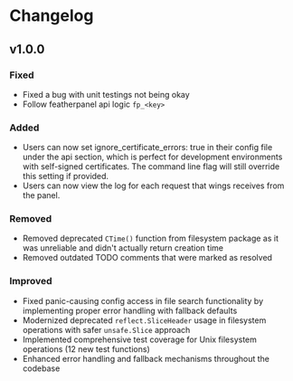 # Changelog

## v1.0.0

### Fixed
* Fixed a bug with unit testings not being okay
* Follow featherpanel api logic `fp_<key>`

### Added
* Users can now set ignore_certificate_errors: true in their config file under the api section, which is perfect for development environments with self-signed certificates. The command line flag will still override this setting if provided.
* Users can now view the log for each request that wings receives from the panel.

### Removed
* Removed deprecated `CTime()` function from filesystem package as it was unreliable and didn't actually return creation time
* Removed outdated TODO comments that were marked as resolved

### Improved
* Fixed panic-causing config access in file search functionality by implementing proper error handling with fallback defaults
* Modernized deprecated `reflect.SliceHeader` usage in filesystem operations with safer `unsafe.Slice` approach
* Implemented comprehensive test coverage for Unix filesystem operations (12 new test functions)
* Enhanced error handling and fallback mechanisms throughout the codebase

